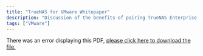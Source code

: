 ```yaml
---
title: "TrueNAS for VMware Whitepaper"
description: "Discussion of the benefits of pairing TrueNAS Enterprise with VMware solutions."
tags: ["VMware"]
---
```


<object data="https://truenas.com/docs/files/TrueNASforVMware1.1.pdf" type="application/pdf" width="95%" height="1000">
There was an error displaying this PDF, <a href="https://truenas.com/docs/files/TrueNASforVMware1.1.pdf">please click here to download the file.</a>
</object>